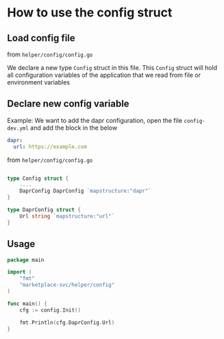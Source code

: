 # How to use the config struct

## Load config file

from `helper/config/config.go`

We declare a new type `Config` struct in this file. This `Config` struct will hold all configuration variables of the application that we read from file or environment variables

## Declare new config variable

Example: We want to add the dapr configuration, open the file `config-dev.yml` and add the block in the below

```yaml
dapr:
  url: https://example.com
```

from `helper/config/config.go`

```go

type Config struct {
    ....
	DaprConfig DaprConfig `mapstructure:"dapr"`
}

type DaprConfig struct {
	Url string `mapstructure:"url"`
}
```

## Usage 

```go
package main

import (
	"fmt"
	"marketplace-svc/helper/config"
)

func main() {
	cfg := config.Init()

	fmt.Println(cfg.DaprConfig.Url)
}
```